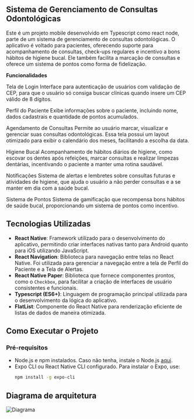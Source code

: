  ## **Sistema de Gerenciamento de Consultas Odontológicas**

Este é um projeto mobile desenvolvido em Typescript como react node, parte de um sistema de gerenciamento de consultas odontológicas. O aplicativo é voltado para pacientes, oferecendo suporte para acompanhamento de consultas, check-ups regulares e incentivo a bons hábitos de higiene bucal. Ele também facilita a marcação de consultas e oferece um sistema de pontos como forma de fidelização.

**Funcionalidades**

Tela de Login
Interface para autenticação de usuários com validação de CEP, para que o usuário só consiga buscar clínicas quando insere um CEP válido de 8 dígitos.

Perfil do Paciente
Exibe informações sobre o paciente, incluindo nome, dados cadastrais e quantidade de pontos acumulados.

Agendamento de Consultas
Permite ao usuário marcar, visualizar e gerenciar suas consultas odontológicas. Essa tela possui um layout otimizado para exibir o calendário dos meses, facilitando a escolha da data.

Higiene Bucal
Acompanhamento de hábitos diários de higiene, como escovar os dentes após refeições, marcar consultas e realizar limpezas dentárias, incentivando o paciente a manter uma rotina saudável.

Notificações
Sistema de alertas e lembretes sobre consultas futuras e atividades de higiene, que ajuda o usuário a não perder consultas e a se manter em dia com a saúde bucal.

Sistema de Pontos
Sistema de gamificação que recompensa bons hábitos de saúde bucal, proporcionando um sistema de pontos como incentivo.

## **Tecnologias Utilizadas**

- **React Native**: Framework utilizado para o desenvolvimento do aplicativo, permitindo criar interfaces nativas tanto para Android quanto para iOS utilizando JavaScript.
- **React Navigation**: Biblioteca para navegação entre telas no React Native. Foi utilizada para gerenciar a navegação entre a tela de Perfil do Paciente e a Tela de Alertas.
- **React Native Paper**: Biblioteca que fornece componentes prontos, como o `Checkbox`, para facilitar a criação de interfaces de usuário consistentes e funcionais.
- **Typescript (ES6+)**: Linguagem de programação principal utilizada para o desenvolvimento da lógica do aplicativo.
- **FlatList**: Componente do React Native para renderização eficiente de listas de dados de maneira otimizada.

## **Como Executar o Projeto**

### **Pré-requisitos**
- Node.js e npm instalados. Caso não tenha, instale o Node.js [aqui](https://nodejs.org/).
- Expo CLI ou React Native CLI configurado. Para instalar o Expo, use:
  ```bash
  npm install -g expo-cli

## Diagrama de arquitetura 
![Diagrama](https://github.com/bia98silva/Odontoprev-mobile/blob/main/diagrama.png)
